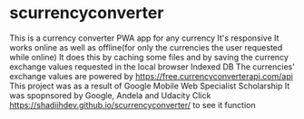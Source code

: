 # scurrencyconverter
This is a currency converter PWA app for any currency
It's responsive
It works online as well as offline(for only the currencies the user requested while online)
It does this by caching some files and by saving the currency exchange values requested in the local browser Indexed DB
The currencies' exchange values are powered by https://free.currencyconverterapi.com/api
This project was as a result of Google Mobile Web Specialist Scholarship
It was spopnsored by Google, Andela and Udacity
Click https://shadiihdev.github.io/scurrencyconverter/ to see it function
